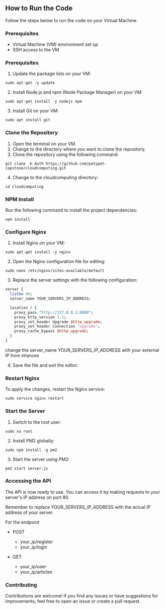 
## How to Run the Code

Follow the steps below to run the code on your Virtual Machine.

### Prerequisites
- Virtual Machine (VM) environment set up
- SSH access to the VM

### Prerequisites
1. Update the package lists on your VM:
```shell
sudo apt-get -y update
```
2. Install Node.js and npm (Node Package Manager) on your VM:
```shell
sudo apt-get install -y nodejs npm
```
3. Install Git on your VM:
```shell
sudo apt install git
```

### Clone the Repository
1. Open the terminal on your VM.
2. Change to the directory where you want to clone the repository.
3. Clone the repository using the following command:
```shell
git clone -b Auth https://github.com/patypet-capstone/cloudcomputing.git
```
4. Change to the cloudcomputing directory:
```shell
cd cloudcomputing
```

### NPM Install
Run the following command to install the project dependencies:
```shell
npm install
```

### Configure Nginx
1. Install Nginx on your VM:
```shell
sudo apt-get install -y nginx
```
2. Open the Nginx configuration file for editing:
```shell
sudo nano /etc/nginx/sites-available/default
```
3. Replace the server settings with the following configuration:
```perl
server {
  listen 80;
  server_name YOUR_SERVERS_IP_ADDRESS;

  location / {
    proxy_pass "http://127.0.0.1:8080";
    proxy_http_version 1.1;
    proxy_set_header Upgrade $http_upgrade;
    proxy_set_header Connection 'upgrade';
    proxy_cache_bypass $http_upgrade;
  }
}
```
change the server_name YOUR_SERVERS_IP_ADDRESS with your external IP from intances

4. Save the file and exit the editor.

### Restart Nginx
To apply the changes, restart the Nginx service:
```shell
sudo service nginx restart
```

### Start the Server
1. Switch to the root user:
```shell
sudo su root
```

2. Install PM2 globally:
```shell
sudo npm install -g pm2
```

3. Start the server using PM2:
```shell
pm2 start server.js
```

### Accessing the API
The API is now ready to use. You can access it by making requests to your server's IP address on port 80.

Remember to replace YOUR_SERVERS_IP_ADDRESS with the actual IP address of your server.

For the endpoint
- POST 
    - your_ip/register
    - your_ip/login

- GET 
    - your_ip/user
    - your_ip/articles

### Contributing
Contributions are welcome! If you find any issues or have suggestions for improvements, feel free to open an issue or create a pull request.
